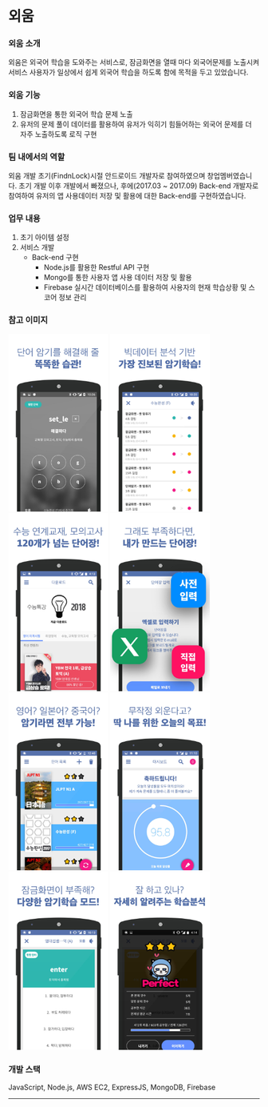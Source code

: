 # 외움  


### 외움 소개
외움은 외국어 학습을 도와주는 서비스로, 잠금화면을 열때 마다 외국어문제를 노출시켜 서비스 사용자가 일상에서 쉽게 외국어 학습을 하도록 함에 목적을 두고 있었습니다.

### 외움 기능 
1. 잠금화면을 통한 외국어 학습 문제 노출
2. 유저의 문제 풀이 데이터를 활용하여 유저가 익히기 힘들어하는 외국어 문제를 더 자주 노출하도록 로직 구현
  

### 팀 내에서의 역할
외움 개발 초기(FindnLock)시절 안드로이드 개발자로 참여하였으며 창업멤버였습니다.
초기 개발 이후 개발에서 빠졌으나, 후에(2017.03 ~ 2017.09)  Back-end 개발자로 참여하여 유저의 앱 사용데이터 저장 및 활용에 대한 Back-end를 구현하였습니다.

### 업무 내용
1. 초기 아이템 설정  
2. 서비스 개발
    - Back-end 구현
        - Node.js를 활용한 Restful API 구현
        - Mongo를 통한 사용자 앱 사용 데이터 저장 및 활용
        - Firebase 실시간 데이터베이스를 활용하여 사용자의 현재 학습상황 및 스코어 정보 관리
### 참고 이미지
<p float="center">
  <img src="./image/screen-0.jpeg" width="200" />
  <img src="./image/screen-1.jpeg" width="200" />
  <img src="./image/screen-2.jpeg" width="200" />
  <img src="./image/screen-3.jpeg" width="200" />
  <img src="./image/screen-4.jpeg" width="200" />
  <img src="./image/screen-5.jpeg" width="200" />
  <img src="./image/screen-6.jpeg" width="200" />
  <img src="./image/screen-7.jpeg" width="200" />
</p>

### 개발 스택
JavaScript, Node.js, AWS EC2, ExpressJS, MongoDB, Firebase
***